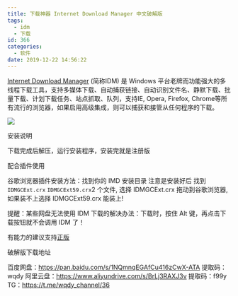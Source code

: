 ```yaml
---
title: 下载神器 Internet Download Manager 中文破解版
tags:
  - idm
  - 下载
id: 366
categories:
  - 软件
date: 2019-12-22 14:56:22
---
```


[Internet Download Manager](http://www.internetdownloadmanager.com/) (简称IDM)  是 Windows 平台老牌而功能强大的多线程下载工具，支持多媒体下载、自动捕获链接、自动识别文件名、静默下载、批量下载、计划下载任务、站点抓取、队列，支持IE, Opera, Firefox, Chrome等所有流行的浏览器，如果启用高级集成，则可以捕获和接管从任何程序的下载。

![](https://cdn.jsdelivr.net/gh/cuilongjin/static@img/img/20210130211514.jpg)


安装说明

下载完成后解压，运行安装程序，安装完就是注册版

配合插件使用

谷歌浏览器插件安装方法：找到你的 IMD 安装目录 注意是安装好后 找到 `IDMGCExt.crx` `IDMGCExt59.crx`2 个文件,
选择 IDMGCExt.crx 拖动到谷歌浏览器,如果装不上选择 IDMGCExt59.crx 能装上!


提醒：某些网盘无法使用 IDM 下载的解决办法：下载时，按住 Alt 键，再点击下载按钮就不会调用 IDM 了！

有能力的建议支持[正版](https://secure.internetdownloadmanager.com/buy_idm.html)

破解版下载地址

百度网盘：https://pan.baidu.com/s/1NQmnqEGAfCu416zCwX-ATA 提取码：wqdy
阿里云盘：https://www.aliyundrive.com/s/BrLj3RAXJ3v 提取码：f99y
TG：https://t.me/wqdy_channel/36
